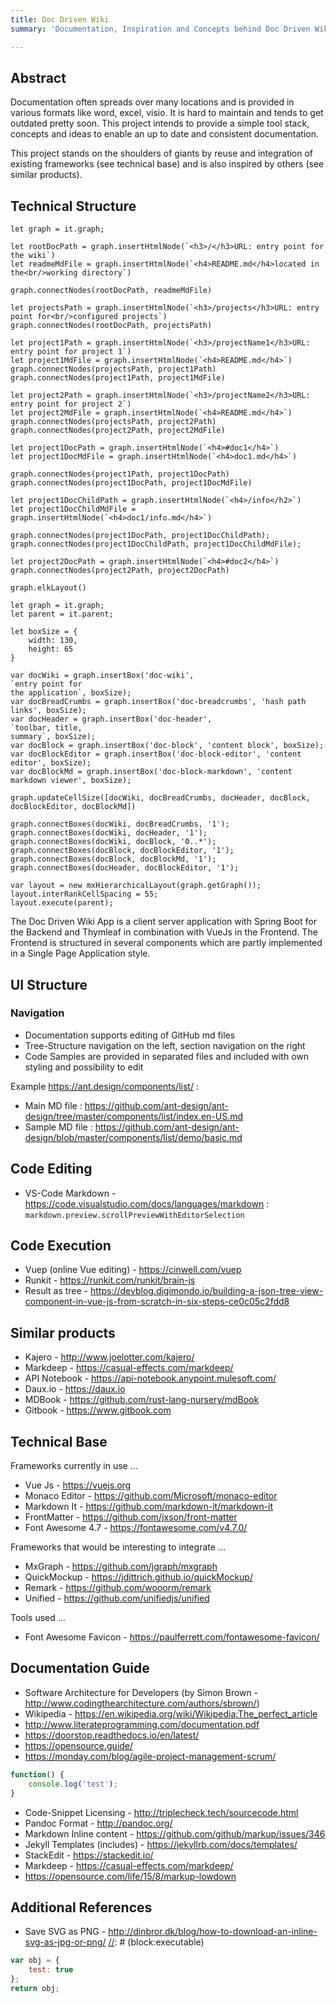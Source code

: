 ```yaml
---
title: Doc Driven Wiki
summary: 'Documentation, Inspiration and Concepts behind Doc Driven Wiki.'

---
```

[//]: # (block)
## Abstract

Documentation often spreads over many locations and is provided in various formats like word, excel, visio. It is
hard to maintain and tends to get outdated pretty soon. This project intends to provide a simple tool stack, concepts
and ideas to enable an up to date and consistent documentation.

This project stands on the shoulders of giants by reuse and integration of existing frameworks (see technical base)
and is also inspired by others (see similar products).


[//]: # (block)
## Technical Structure
[//]: # (block)
```mxgraph
let graph = it.graph;

let rootDocPath = graph.insertHtmlNode(`<h3>/</h3>URL: entry point for the wiki`)
let readmeMdFile = graph.insertHtmlNode(`<h4>README.md</h4>located in the<br/>working directory`)

graph.connectNodes(rootDocPath, readmeMdFile)

let projectsPath = graph.insertHtmlNode(`<h3>/projects</h3>URL: entry point for<br/>configured projects`)
graph.connectNodes(rootDocPath, projectsPath)

let project1Path = graph.insertHtmlNode(`<h3>/projectName1</h3>URL: entry point for project 1`)
let project1MdFile = graph.insertHtmlNode(`<h4>README.md</h4>`)
graph.connectNodes(projectsPath, project1Path)
graph.connectNodes(project1Path, project1MdFile)

let project2Path = graph.insertHtmlNode(`<h3>/projectName2</h3>URL: entry point for project 2`)
let project2MdFile = graph.insertHtmlNode(`<h4>README.md</h4>`)
graph.connectNodes(projectsPath, project2Path)
graph.connectNodes(project2Path, project2MdFile)

let project1DocPath = graph.insertHtmlNode(`<h4>#doc1</h4>`)
let project1DocMdFile = graph.insertHtmlNode(`<h4>doc1.md</h4>`)

graph.connectNodes(project1Path, project1DocPath)
graph.connectNodes(project1DocPath, project1DocMdFile)

let project1DocChildPath = graph.insertHtmlNode(`<h4>/info</h2>`)
let project1DocChildMdFile = graph.insertHtmlNode(`<h4>doc1/info.md</h4>`)

graph.connectNodes(project1DocPath, project1DocChildPath);
graph.connectNodes(project1DocChildPath, project1DocChildMdFile);

let project2DocPath = graph.insertHtmlNode(`<h4>#doc2</h4>`)
graph.connectNodes(project2Path, project2DocPath)

graph.elkLayout()
```
[//]: # (block)
```mxgraph
let graph = it.graph;
let parent = it.parent;

let boxSize = {
    width: 130,
    height: 65
}

var docWiki = graph.insertBox('doc-wiki', 
`entry point for 
the application`, boxSize);
var docBreadCrumbs = graph.insertBox('doc-breadcrumbs', 'hash path links', boxSize);
var docHeader = graph.insertBox('doc-header', 
`toolbar, title,
summary`, boxSize);
var docBlock = graph.insertBox('doc-block', 'content block', boxSize);
var docBlockEditor = graph.insertBox('doc-block-editor', 'content editor', boxSize);
var docBlockMd = graph.insertBox('doc-block-markdown', 'content markdown viewer', boxSize);

graph.updateCellSize([docWiki, docBreadCrumbs, docHeader, docBlock, docBlockEditor, docBlockMd])

graph.connectBoxes(docWiki, docBreadCrumbs, '1');
graph.connectBoxes(docWiki, docHeader, '1');
graph.connectBoxes(docWiki, docBlock, '0..*');
graph.connectBoxes(docBlock, docBlockEditor, '1');
graph.connectBoxes(docBlock, docBlockMd, '1');
graph.connectBoxes(docHeader, docBlockEditor, '1');

var layout = new mxHierarchicalLayout(graph.getGraph());
layout.interRankCellSpacing = 55;
layout.execute(parent);
```
[//]: # (block)
The Doc Driven Wiki App is a client server application with Spring Boot for the Backend and Thymleaf in combination with VueJs in the Frontend.
The Frontend is structured in several components which are partly implemented in a Single Page Application style.

[//]: # (block)
## UI Structure

### Navigation

- Documentation supports editing of GitHub md files
- Tree-Structure navigation on the left, section navigation on the right
- Code Samples are provided in separated files and included with own styling and possibility to edit

Example <https://ant.design/components/list/> :

- Main MD file : <https://github.com/ant-design/ant-design/tree/master/components/list/index.en-US.md>
- Sample MD file : <https://github.com/ant-design/ant-design/blob/master/components/list/demo/basic.md>

## Code Editing

- VS-Code Markdown - <https://code.visualstudio.com/docs/languages/markdown> : `markdown.preview.scrollPreviewWithEditorSelection` 

## Code Execution

- Vuep (online Vue editing) - <https://cinwell.com/vuep>
- Runkit - <https://runkit.com/runkit/brain-js>
- Result as tree - <https://devblog.digimondo.io/building-a-json-tree-view-component-in-vue-js-from-scratch-in-six-steps-ce0c05c2fdd8>

## Similar products

- Kajero - <http://www.joelotter.com/kajero/>
- Markdeep - <https://casual-effects.com/markdeep/>
- API Notebook - <https://api-notebook.anypoint.mulesoft.com/>
- Daux.io - <https://daux.io>
- MDBook - <https://github.com/rust-lang-nursery/mdBook>
- Gitbook - <https://www.gitbook.com>

## Technical Base

Frameworks currently in use ...

- Vue Js - <https://vuejs.org>
- Monaco Editor - <https://github.com/Microsoft/monaco-editor>
- Markdown It - <https://github.com/markdown-it/markdown-it>
- FrontMatter - <https://github.com/jxson/front-matter>
- Font Awesome 4.7 - <https://fontawesome.com/v4.7.0/>

Frameworks that would be interesting to integrate ...

- MxGraph - <https://github.com/jgraph/mxgraph>
- QuickMockup - <https://jdittrich.github.io/quickMockup/>
- Remark - <https://github.com/wooorm/remark>
- Unified - <https://github.com/unifiedjs/unified>

Tools used ...

- Font Awesome Favicon - <https://paulferrett.com/fontawesome-favicon/>

## Documentation Guide

- Software Architecture for Developers (by Simon Brown - <http://www.codingthearchitecture.com/authors/sbrown/>)
- Wikipedia - <https://en.wikipedia.org/wiki/Wikipedia:The_perfect_article>
- http://www.literateprogramming.com/documentation.pdf
- https://doorstop.readthedocs.io/en/latest/
- https://opensource.guide/
- https://monday.com/blog/agile-project-management-scrum/

```javascript
function() {
    console.log('test');
}
```

- Code-Snippet Licensing - <http://triplecheck.tech/sourcecode.html>
- Pandoc Format - <http://pandoc.org/>
- Markdown Inline content - <https://github.com/github/markup/issues/346>
- Jekyll Templates (includes) - <https://jekyllrb.com/docs/templates/>
- StackEdit - <https://stackedit.io/>
- Markdeep - <https://casual-effects.com/markdeep/>
- <https://opensource.com/life/15/8/markup-lowdown>

## Additional References

- Save SVG as PNG - <http://dinbror.dk/blog/how-to-download-an-inline-svg-as-jpg-or-png/>
[//]: # (block:executable)
```javascript
var obj = {
    test: true
};
return obj;
```